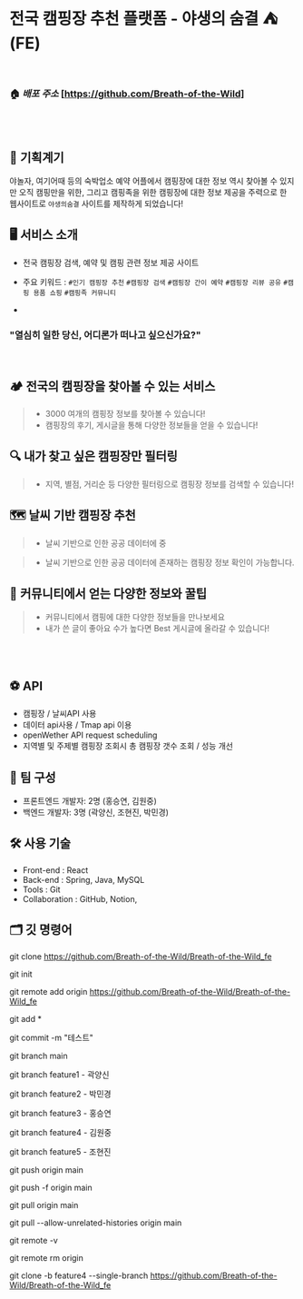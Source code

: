 
</br>

# **전국 캠핑장 추천 플랫폼 - **야생의 숨결** ⛺️ (FE)**

<br>

### **🏠 _배포 주소_** [https://github.com/Breath-of-the-Wild]

<br>
<br>

## 🚀 기획계기

야놀자, 여기어때 등의 숙박업소 예약 어플에서 캠핑장에 대한 정보 역시 찾아볼 수 있지만 오직 캠핑만을 위한, 그리고 캠핑족을 위한 
캠핑장에 대한 정보 제공을 주력으로 한 웹사이트로 `야생의숨결` 사이트를 제작하게 되었습니다!

## 🖥️ 서비스 소개

- 전국 캠핑장 검색, 예약 및 캠핑 관련 정보 제공 사이트
- 주요 키워드 : `#인기 캠핑장 추천` `#캠핑장 검색` `#캠핑장 간이 예약` `#캠핑장 리뷰 공유` `#캠핑 용품 쇼핑` `#캠핑족 커뮤니티`

- 
### "열심히 일한 당신, 어디론가 떠나고 싶으신가요?"

</br>

## 🏕 전국의 캠핑장을 찾아볼 수 있는 서비스

> - 3000 여개의 캠핑장 정보를 찾아볼 수 있습니다!
> - 캠핑장의 후기, 게시글을 통해 다양한 정보들을 얻을 수 있습니다!

## 🔍 내가 찾고 싶은 캠핑장만 필터링

> - 지역, 별점, 거리순 등 다양한 필터링으로 캠핑장 정보를 검색할 수 있습니다!

## 🗺 날씨 기반 캠핑장 추천

> - 날씨 기반으로 인한 공공 데이터에 중

> - 날씨 기반으로 인한 공공 데이터에 존재하는 캠핑장 정보 확인이 가능합니다.


## 👬 커뮤니티에서 얻는 다양한 정보와 꿀팁

> - 커뮤니티에서 캠핑에 대한 다양한 정보들을 만나보세요
> - 내가 쓴 글이 좋아요 수가 높다면 Best 게시글에 올라갈 수 있습니다!

</br>

</br>

## **⚽ API**

- 캠핑장 / 날씨API 사용
- 데이터 api사용 / Tmap api 이용
- openWether API request scheduling
- 지역별 및 주제별 캠핑장 조회시 총 캠핑장 갯수 조회 / 성능 개선

## 👥 팀 구성

- 프론트엔드 개발자: 2명 (홍승연, 김원중)
- 백엔드 개발자: 3명 (곽양신, 조현진, 박민경)

## 🛠️ 사용 기술

- Front-end : React
- Back-end : Spring, Java, MySQL
- Tools : Git
- Collaboration : GitHub, Notion,

## 🗂 깃 명령어

git clone https://github.com/Breath-of-the-Wild/Breath-of-the-Wild_fe

git init

git remote add origin https://github.com/Breath-of-the-Wild/Breath-of-the-Wild_fe


git add *

git commit -m "테스트"

git branch main

git branch feature1 - 곽양신

git branch feature2 - 박민경

git branch feature3 - 홍승연

git branch feature4 - 김원중

git branch feature5 - 조현진



git push origin main

git push -f origin main

git pull origin main

git pull --allow-unrelated-histories origin main


git remote -v

git remote rm origin


git clone -b feature4 --single-branch https://github.com/Breath-of-the-Wild/Breath-of-the-Wild_fe

